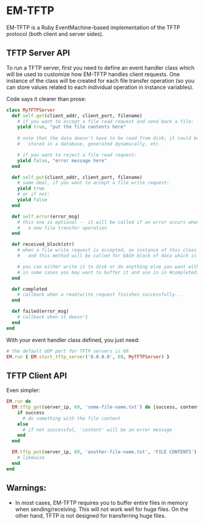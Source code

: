 EM-TFTP
=======

EM-TFTP is a Ruby EventMachine-based implementation of the TFTP protocol (both client and server sides).

TFTP Server API
---------------

To run a TFTP server, first you need to define an event handler class which will be used to customize how EM-TFTP handles client requests. One instance of the class will be created for each file transfer operation (so you can store values related to each individual operation in instance variables).

Code says it clearer than prose:

```ruby
class MyTFTPServer
  def self.get(client_addr, client_port, filename)
    # if you want to accept a file read request and send back a file:
    yield true, "put the file contents here"
    
    # note that the data doesn't have to be read from disk; it could be cached in memory,
    #   stored in a database, generated dynamically, etc.

    # if you want to reject a file read request:
    yield false, "error message here"
  end

  def self.put(client_addr, client_port, filename)
    # same deal, if you want to accept a file write request:
    yield true
    # or if not:
    yield false
  end

  def self.error(error_msg)
    # this one is optional -- it will be called if an error occurs when establishing
    #   a new file transfer operation
  end

  def received_block(str)
    # when a file write request is accepted, an instance of this class will be created
    #   and this method will be called for EACH block of data which is received

    # you can either write it to disk or do anything else you want with it
    # in some cases you may want to buffer it and use in in #completed, below
  end

  def completed
    # callback when a read/write request finishes successfully...
  end

  def failed(error_msg)
    # callback when it doesn't
  end
end
```

With your event handler class defined, you just need:

```ruby
# the default UDP port for TFTP servers is 69
EM.run { EM.start_tftp_server('0.0.0.0', 69, MyTFTPServer) }
```

TFTP Client API
---------------

Even simpler:

```ruby
EM.run do
  EM.tftp_get(server_ip, 69, 'some-file-name.txt') do |success, content|
    if success
      # do something with the file content
    else
      # if not successful, 'content' will be an error message
    end
  end

  EM.tftp_put(server_ip, 69, 'another-file-name.txt', 'FILE CONTENTS') do |success, err_msg|
    # likewise
  end
end
```

Warnings:
---------

- In most cases, EM-TFTP requires you to buffer entire files in memory when sending/receiving. This will not work well for huge files. On the other hand, TFTP is not designed for transferring huge files.

